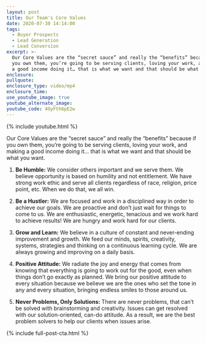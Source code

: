 ```yaml
---
layout: post
title: Our Team's Core Values
date: 2020-07-30 14:14:00
tags:
  - Buyer Prospects
  - Lead Generation
  - Lead Conversion
excerpt: >-
  Our Core Values are the “secret sauce” and really the “benefits” because if
  you own them, you’re going to be serving clients, loving your work, and making
  a good income doing it… that is what we want and that should be what you want.
enclosure:
pullquote:
enclosure_type: video/mp4
enclosure_time:
use_youtube_image: true
youtube_alternate_image:
youtube_code: 4OyFth6pE2w
---
```


{% include youtube.html %}

Our Core Values are the “secret sauce” and really the “benefits” because if you own them, you’re going to be serving clients, loving your work, and making a good income doing it… that is what we want and that should be what you want.

1. **Be Humble:**&nbsp;We consider others important and we serve them. We believe opportunity is based on humility and not entitlement. We have strong work ethic and serve all clients regardless of race, religion, price point, etc. When we do that, we all win.&nbsp;

2. **Be a Hustler:**&nbsp;We are focused and work in a disciplined way in order to achieve our goals. We are proactive and don’t just wait for things to come to us. We are enthusiastic, energetic, tenacious and we work hard to achieve results\! We are hungry and work hard for our clients.

3. **Grow and Learn:**&nbsp;We believe in a culture of constant and never-ending improvement and growth. We feed our minds, spirits, creativity, systems, strategies and thinking on a continuous learning cycle. We are always growing and improving on a daily basis.

4. **Positive Attitude:**&nbsp;We radiate the joy and energy that comes from knowing that everything is going to work out for the good, even when things don’t go exactly as planned. We bring our positive attitude to every situation because we believe we are the ones who set the tone in any and every situation, bringing endless smiles to those around us.

5. **Never Problems, Only Solutions:**&nbsp;There are never problems, that can’t be solved with brainstorming and creativity. Issues can get resolved with our solution-oriented, can-do attitude. As a result, we are the best problem solvers to help our clients when issues arise.

{% include full-post-cta.html %}
